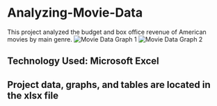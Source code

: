# Analyzing-Movie-Data
This project analyzed the budget and box office revenue of American movies by main genre.
![Movie Data Graph 1](https://github.com/user-attachments/assets/11d0f748-8bd2-442a-8231-54cfabba4e56)
![Movie Data Graph 2](https://github.com/user-attachments/assets/09ae7375-64e3-4e2c-aa1a-b6ff14f970f8)
## Technology Used: Microsoft Excel
## Project data, graphs, and tables are located in the xlsx file
